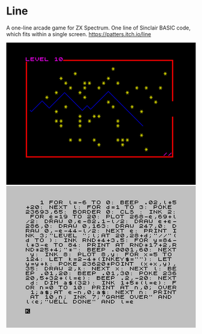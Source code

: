 # Line
A one-line arcade game for ZX Spectrum. One line of Sinclair BASIC code, which fits within a single screen.
https://patters.itch.io/line

[![Game](images/game.png "Game")](https://patters.itch.io/line)
[![Program Listing](images/listing.png "Program Listing")](https://patters.itch.io/line)

